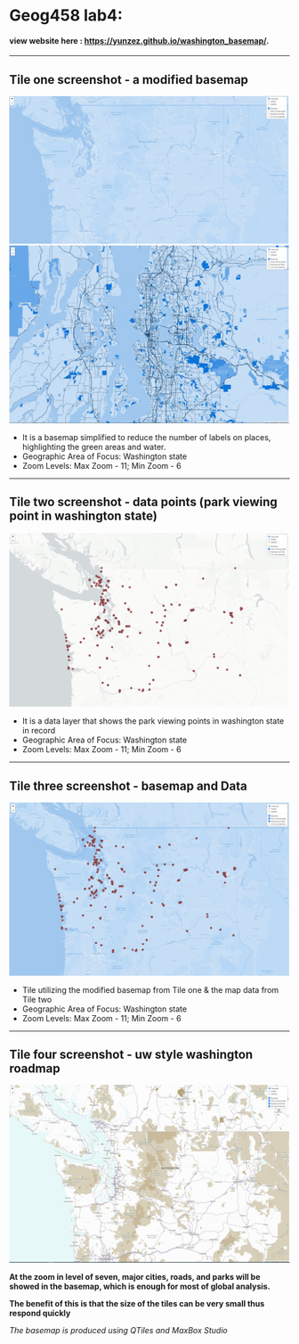 # Geog458 lab4:

#### view website here : https://yunzez.github.io/washington_basemap/.
___

## Tile one screenshot - a modified basemap
![](/img/basemap.jpg)
![](/img/base1.jpg)

- It is a basemap simplified to reduce the number of labels on places, highlighting the green areas and water.
- Geographic Area of Focus: Washington state
- Zoom Levels: Max Zoom - 11; Min Zoom - 6
___
## Tile two screenshot - data points (park viewing point in washington state)
![](/img/data.jpg)

- It is a data layer that shows the park viewing points in washington state in record
- Geographic Area of Focus: Washington state
- Zoom Levels: Max Zoom - 11; Min Zoom - 6

___
## Tile three screenshot - basemap and Data
![](/img/basemapdata.jpg)

-  Tile utilizing the modified basemap from Tile one & the map data from Tile two
- Geographic Area of Focus: Washington state
- Zoom Levels: Max Zoom - 11; Min Zoom - 6
___
## Tile four screenshot - uw style washington roadmap
![](/img/uw.jpg)


**At the zoom in level of seven, major cities, roads, and parks will be showed in the basemap, which is enough for most of global analysis.**

**The benefit of this is that the size of the tiles can be very small thus respond quickly**

*The basemap is produced using QTiles and MaxBox Studio*
